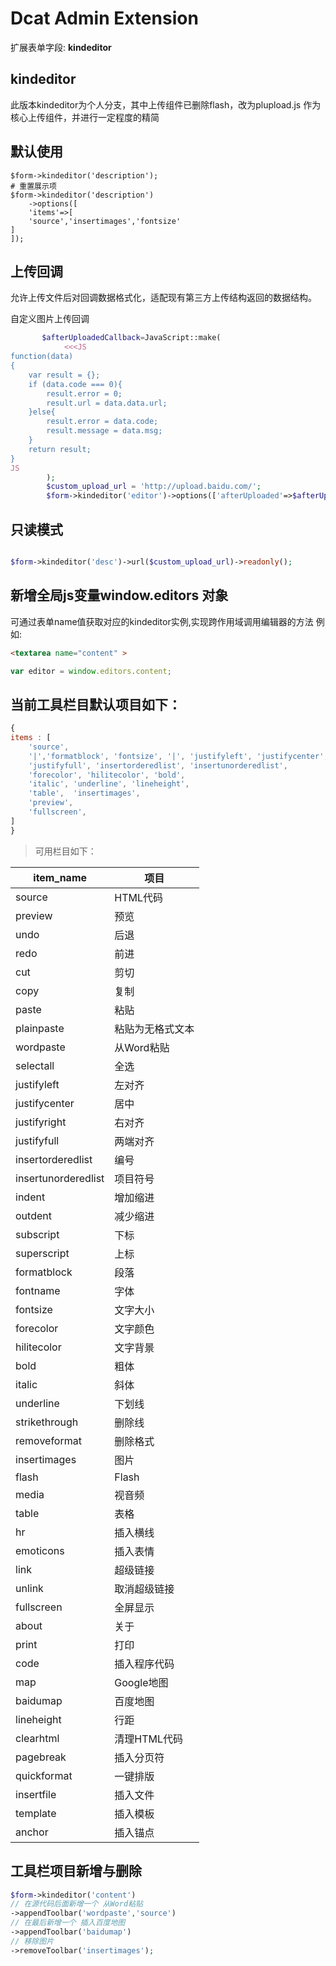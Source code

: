 # Dcat Admin Extension

扩展表单字段: **kindeditor**

## kindeditor 

此版本kindeditor为个人分支，其中上传组件已删除flash，改为plupload.js
作为核心上传组件，并进行一定程度的精简

## 默认使用

```
$form->kindeditor('description');
# 重置展示项
$form->kindeditor('description')
    ->options([
    'items'=>[
    'source','insertimages','fontsize'
]
]);
```

## 上传回调

允许上传文件后对回调数据格式化，适配现有第三方上传结构返回的数据结构。

自定义图片上传回调
```php
       $afterUploadedCallback=JavaScript::make(
            <<<JS
function(data)
{
    var result = {};
    if (data.code === 0){
        result.error = 0;
        result.url = data.data.url;
    }else{
        result.error = data.code;
        result.message = data.msg;
    }
    return result;
}
JS
        );
        $custom_upload_url = 'http://upload.baidu.com/';
        $form->kindeditor('editor')->options(['afterUploaded'=>$afterUploadedCallback])->url($custom_upload_url);'


```

## 只读模式

```php

$form->kindeditor('desc')->url($custom_upload_url)->readonly();
```

## 新增全局js变量window.editors 对象

可通过表单name值获取对应的kindeditor实例,实现跨作用域调用编辑器的方法
例如:
```html
<textarea name="content" >
```

```js
var editor = window.editors.content;
```

## 当前工具栏目默认项目如下：
```js
{
items : [
    'source',
    '|','formatblock', 'fontsize', '|', 'justifyleft', 'justifycenter', 'justifyright',
    'justifyfull', 'insertorderedlist', 'insertunorderedlist',
    'forecolor', 'hilitecolor', 'bold',
    'italic', 'underline', 'lineheight',
    'table',  'insertimages',
    'preview',
    'fullscreen',
]
}
```

> 可用栏目如下：
 

| item_name           | 项目|
|---------------------| ----  |
| source	             |HTML代码 |
| preview             |	预览 |
| undo                |	后退 |
| redo                |	前进 |
| cut                 |	剪切 |
| copy                |	复制 |
| paste               |	粘贴 |
| plainpaste	         |粘贴为无格式文本 |
| wordpaste           |	从Word粘贴 |
| selectall           |	全选 |
| justifyleft         |	左对齐 |
| justifycenter       |	居中 |
| justifyright        |	右对齐 |
| justifyfull         |	两端对齐 |
| insertorderedlist   |	编号 |
| insertunorderedlist |	项目符号 |
| indent              |	增加缩进 |
| outdent             |	减少缩进 |
| subscript           |	下标 |
| superscript         |	上标 |
| formatblock         |	段落 |
| fontname            |	字体 |
| fontsize            |	文字大小 |
| forecolor           |	文字颜色 |
| hilitecolor         |	文字背景 |
| bold                |	粗体 |
| italic              |	斜体 |
| underline           |	下划线 |
| strikethrough       |	删除线 |
| removeformat        |	删除格式 |
| insertimages        |	图片 |
| flash               |	Flash |
| media               |	视音频 |
| table               |	表格 |
| hr                  |	插入横线 |
| emoticons           |	插入表情 |
| link                |	超级链接 |
| unlink              |	取消超级链接 |
| fullscreen          |	全屏显示 |
| about               |	关于 |
| print               |	打印 |
| code                |	插入程序代码 |
| map                 |	Google地图 |
| baidumap            |	百度地图 |
| lineheight          |	行距 |
| clearhtml           |	清理HTML代码 |
| pagebreak           |	插入分页符 |
| quickformat         |	一键排版 |
| insertfile          |	插入文件 |
| template            |	插入模板 |
| anchor              |	插入锚点 |

## 工具栏项目新增与删除

```php
$form->kindeditor('content')
// 在源代码后面新增一个 从Word粘贴
->appendToolbar('wordpaste','source')
// 在最后新增一个 插入百度地图
->appendToolbar('baidumap')
// 移除图片
->removeToolbar('insertimages');
```



